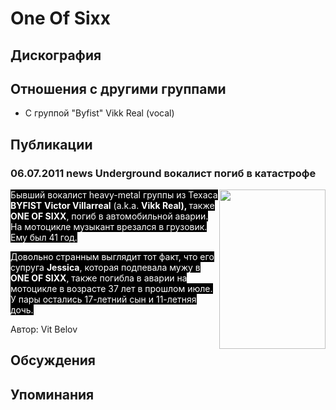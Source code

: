 # One Of Sixx



## Дискография


## Отношения с другими группами

* C группой "Byfist" Vikk Real (vocal)

## Публикации

### 06.07.2011 news Underground вокалист погиб в катастрофе

<P><FONT style="BACKGROUND-COLOR: #000000" color=#ffffff><IMG height=255 alt="" hspace=0 src="/images/news_rus/2011.07/19913.jpg" width=170 align=right border=0>Бывший вокалист heavy-metal группы из Техаса<STRONG> BYFIST</STRONG> <STRONG>Victor Villarreal</STRONG> (a.k.a. <STRONG>Vikk Real), </STRONG>также <STRONG>ONE OF SIXX</STRONG>, погиб в автомобильной аварии. На мотоцикле музыкант врезался в грузовик. Ему был 41 год.</FONT></P>
<P><FONT style="BACKGROUND-COLOR: #000000" color=#ffffff>Довольно странным выглядит тот факт, что его супруга <STRONG>Jessica</STRONG>, которая подпевала мужу в <STRONG>ONE OF SIXX</STRONG>, также погибла в аварии на мотоцикле в возрасте 37 лет в прошлом июле. У пары остались 17-летний сын и 11-летняя дочь.</FONT></P>
Автор: Vit Belov


## Обсуждения


## Упоминания

